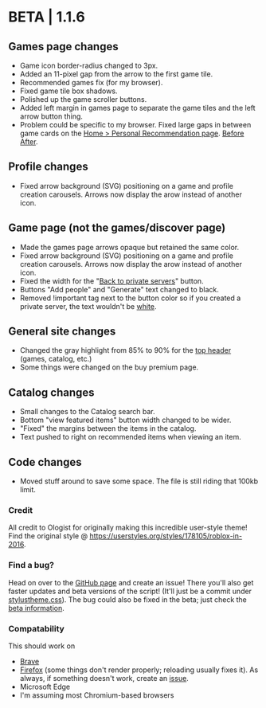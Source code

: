 
# BETA | 1.1.6
## Games page changes
- Game icon border-radius changed to 3px.  
- Added an 11-pixel gap from the arrow to the first game tile. 
- Recommended games fix (for my browser).
- Fixed game tile box shadows.
- Polished up the game scroller buttons.
- Added left margin in games page to separate the game tiles and the left arrow button thing. 
- Problem could be specific to my browser. Fixed large gaps in between game cards on the [Home > Personal Recommendation page](https://www.roblox.com/discover#/sortName/v2/Recommended%20For%20You). [Before](https://i.ibb.co/NVQQkd6/image.png) [After](https://ibb.co/sVd9v8f).
## Profile changes 
- Fixed arrow background (SVG) positioning on a game and profile creation carousels. Arrows now display the arow instead of another icon.
## Game page (not the games/discover page)
- Made the games page arrows opaque but retained the same color.
- Fixed arrow background (SVG) positioning on a game and profile creation carousels. Arrows now display the arow instead of another icon. 
- Fixed the width for the "[Back to private servers](https://imgur.com/a/JBuWZHp)" button.
- Buttons "Add people" and "Generate" text changed to black. 
- Removed !important tag next to the button color so if you created a private server, the text wouldn't be [white](https://i.ibb.co/PN8f5D7/image.png). 
## General site changes
- Changed the gray highlight from 85% to 90% for the [top header](https://i.ibb.co/r5tKqKX/image.png) (games, catalog, etc.) 
- Some things were changed on the buy premium page. 
## Catalog changes
- Small changes to the Catalog search bar.
- Bottom "view featured items" button width changed to be wider.
- "Fixed" the margins between the items in the catalog. 
- Text pushed to right on recommended items when viewing an item. 
## Code changes
- Moved stuff around to save some space. The file is still riding that 100kb limit. 

### Credit
All credit to Ologist for originally making this incredible user-style theme!
Find the original style @ https://userstyles.org/styles/178105/roblox-in-2016.
### Find a bug?
Head on over to the [GitHub page](https://github.com/anthony1x6000/ROBLOX2016stylus) and create an issue! There you'll also get faster updates and beta versions of the script! (It'll just be a commit under [stylustheme.css](https://github.com/anthony1x6000/ROBLOX2016stylus/blob/main/stylustheme.css)). The bug could also be fixed in the beta; just check the [beta information](https://github.com/anthony1x6000/ROBLOX2016stylus/blob/main/unreleasedChanges.md#beta--116).
### Compatability
This should work on 
- [Brave](https://brave.com/)
- [Firefox](https://firefox.com/) (some things don't render properly; reloading usually fixes it). 
As always, if something doesn't work, create an [issue](https://github.com/anthony1x6000/ROBLOX2016stylus/issues).
- Microsoft Edge
- I'm assuming most Chromium-based browsers